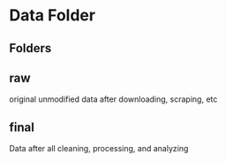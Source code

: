# Data Folder

## Folders

## raw

original unmodified data after downloading, scraping, etc

## final

Data after all cleaning, processing, and analyzing
